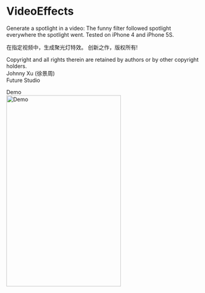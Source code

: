 # VideoEffects
Generate a spotlight in a video: The funny filter followed spotlight everywhere the spotlight went. Tested on iPhone 4 and iPhone 5S.

  在指定视频中，生成聚光灯特效。 创新之作，版权所有!

Copyright and all rights therein are retained by authors or by other copyright holders.  
Johnny Xu (徐景周)  
Future Studio  

Demo  
<img src="https://github.com/xujingzhou/VideoEffects/blob/master/Resource/Demo/Demo.gif" width = "300" height = "500" alt="Demo" align=center />
